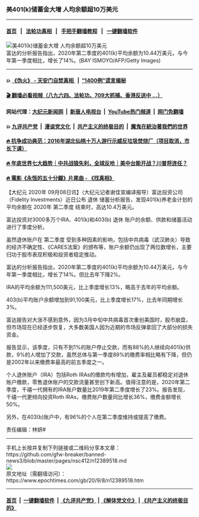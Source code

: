 ### 美401(k)储蓄金大增 人均余额超10万美元
------------------------

#### [首页](https://github.com/gfw-breaker/banned-news3/blob/master/README.md) &nbsp;&nbsp;|&nbsp;&nbsp; [法轮功真相](https://github.com/begood0513/basic/blob/master/README.md)  &nbsp;&nbsp;|&nbsp;&nbsp; [手把手翻墙教程](https://github.com/gfw-breaker/guides/wiki)  &nbsp;&nbsp;|&nbsp;&nbsp; [一键翻墙软件](https://github.com/gfw-breaker/nogfw/blob/master/README.md)  



<div><img alt="美401(k)储蓄金大增 人均余额超10万美元" class="attachment-djy_600_400 size-djy_600_400 wp-post-image" src="https://i.epochtimes.com/assets/uploads/2020/09/GettyImages-472516078-600x400.jpg"/>
<div class="caption">
 富达的分析报告指出，2020年第二季度的401(k)平均余额为10.44万美元，与今年第一季度相比，增长了14%。(BAY ISMOYO/AFP/Getty Images)
</div></div><hr/>

#### 💥 [《伪火》 - 天安门自焚真相 ](http://141.164.51.119:10000/videos/blog/weihuo.html)&nbsp; |&nbsp; [“1400例”谎言揭秘  ](http://141.164.51.119:10000/videos/blog/jiexi1400.html)

#### [ 🎬  翻墙必看视频（八九六四、法轮功、709大抓捕、香港反送中 ...）](https://github.com/gfw-breaker/links/blob/master/banned.md)

#### 网站代理：[大纪元新闻网](http://167.172.10.89:10080/gb/) &nbsp;|&nbsp; [新唐人电视台](http://167.172.10.89:8808/gb/)  &nbsp;|&nbsp; [YouTube热门频道](http://158.247.203.241/youtube.html) &nbsp;|&nbsp; [网门免翻墙](http://158.247.203.241:11000/show.aspx?name=ogHome)

#### 💥 [九评共产党](http://141.164.51.119:10000/videos/res/jiuping/)&nbsp; |&nbsp; [漫谈党文化](http://141.164.51.119:10000/videos/res/mtdwh/)&nbsp; |&nbsp; [共产主义的终极目的](http://141.164.51.119:10000/videos/res/zjmd/)&nbsp; |&nbsp; [魔鬼在統治著我們的世界](http://141.164.51.119:10000/videos/res/TheSpecter/)  

#### [ 🔥  抗争成功典范：2016年湖北仙桃十万人游行示威反垃圾焚烧厂（项目取消，市长下课）](http://141.164.51.119:10000/videos/news/xiantao.html)

#### [ 🔥  年底世界七大趋势｜中共战狼失利，全球反呛｜美中台能开战？川普将连任？](http://141.164.51.119:10000/videos/news/tanghao02.html)

#### [ 🔥  電影《永恆的五十分鐘》片尾曲 - 《找真相》](http://141.164.51.119:10000/videos/news/../legend/index.html)

<div><p>
 【大纪元
 <ok href="https://www.epochtimes.com/gb/tag/2020%E5%B9%B4.html">
  2020年
 </ok>
 09月08日讯】（大纪元记者谢佳宣编译报导）富达投资公司（Fidelity Investments）近日公布
 <ok href="https://www.epochtimes.com/gb/tag/%E9%80%80%E4%BC%91.html">
  退休
 </ok>
 储蓄分析报告，发现401(k)养老金计划的平均余额在
 <ok href="https://www.epochtimes.com/gb/tag/2020%E5%B9%B4.html">
  2020年
 </ok>
 <ok href="https://www.epochtimes.com/gb/tag/%E7%AC%AC%E4%BA%8C%E5%AD%A3%E5%BA%A6.html">
  第二季度
 </ok>
 结束时，高达10.4万美元。
</p>
<p>
 富达投资对3000多万个IRA、401(k)和403(b)
 <ok href="https://www.epochtimes.com/gb/tag/%E9%80%80%E4%BC%91.html">
  退休
 </ok>
 账户的余额、供款和储蓄活动进行了季度分析。
</p>
<p>
 虽然退休账户在
 <ok href="https://www.epochtimes.com/gb/tag/%E7%AC%AC%E4%BA%8C%E5%AD%A3%E5%BA%A6.html">
  第二季度
 </ok>
 受到多种因素的影响，包括中共病毒（武汉肺炎）导致的经济不确定性、《CARES法案》的颁布等，账户余额仍出现了两位数增长，主要归功于股市表现积极和投资者稳定推动。
</p>
<p>
 富达的分析报告指出，2020年第二季度的401(k)平均余额为10.44万美元，与今年第一季度相比，增长了14%。但比去年下降2%。
</p>
<p>
 IRA的平均余额为111,500美元，比上季度增长13%，略高于去年的平均余额。
</p>
<p>
 403(b)平均账户余额增加到91,100美元，比上季度增长17%，比去年同期增长3%。
</p>
<p>
 富达报告对大涨不感到意外，因为3月中旬中共病毒首次重创美国时，股市崩盘，但市场现在已经逐步恢复，大多数美国人因为近期的市场反弹拿回了大部分的损失资金。
</p>
<p>
 报告显示，该季度，只有不到1%的账户停止交款，而有88%的人继续向401(k)供款，9%的人增加了交款，虽然总体与第一季度89%的缴费率相比略有下降，但仍是2002年以来缴费率最高的前五季度之一。
</p>
<p>
 个人退休账户（IRA）包括Roth IRAs的缴款均有增加，雇主及雇员都稳定对退休账户缴款，零售退休账户的交款流量甚至创下新高。值得注意的是，2020年第二季度，千禧一代拥有的IRA账户数量比2019年第二季度增长了23%。报告发现，千禧一代更倾向投资Roth IRAs，缴费账户数量同比增长36%，缴费金额增长50%。
</p>
<p>
 另外，在403(b)账户中，有96%的个人在第二季度维持或提高了缴费。
</p>
<p>
 责任编辑：林妍#
</p>
</div>
<hr/>
手机上长按并复制下列链接或二维码分享本文章：<br/>
https://github.com/gfw-breaker/banned-news3/blob/master/pages/nsc412/n12389518.md <br/>
<a href='https://github.com/gfw-breaker/banned-news3/blob/master/pages/nsc412/n12389518.md'><img src='https://github.com/gfw-breaker/banned-news3/blob/master/pages/nsc412/n12389518.md.png'/></a> <br/>
原文地址（需翻墙访问）：https://www.epochtimes.com/gb/20/9/8/n12389518.htm


------------------------
#### [首页](https://github.com/gfw-breaker/banned-news3/blob/master/README.md) &nbsp;|&nbsp; [一键翻墙软件](https://github.com/gfw-breaker/nogfw/blob/master/README.md) &nbsp;| [《九评共产党》](https://github.com/gfw-breaker/9ping.md/blob/master/README.md#九评之一评共产党是什么) | [《解体党文化》](https://github.com/gfw-breaker/jtdwh.md/blob/master/README.md) | [《共产主义的终极目的》](https://github.com/gfw-breaker/gczydzjmd.md/blob/master/README.md)


<img src='http://gfw-breaker.win/banned-news3/pages/nsc412/n12389518.md' width='0px' height='0px'/>